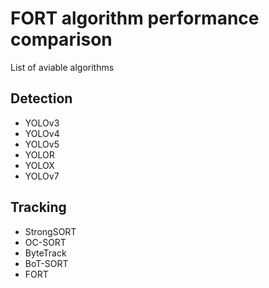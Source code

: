 # FORT algorithm performance comparison
List of aviable algorithms
## Detection
 - YOLOv3
 - YOLOv4
 - YOLOv5
 - YOLOR
 - YOLOX
 - YOLOv7
## Tracking
 - StrongSORT
 - OC-SORT
 - ByteTrack
 - BoT-SORT
 - FORT